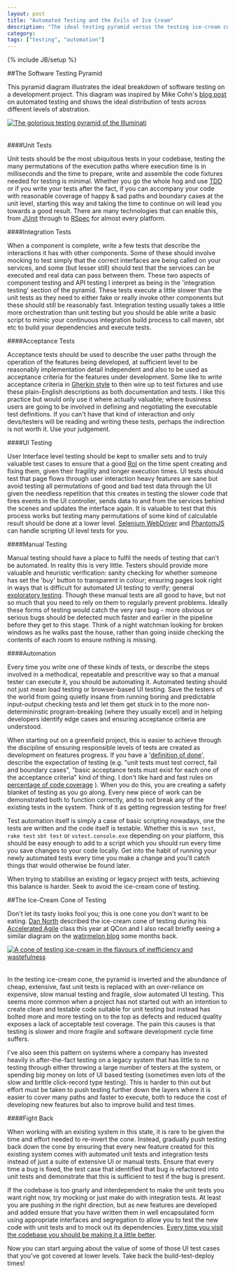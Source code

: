 ```yaml
---
layout: post
title: "Automated Testing and the Evils of Ice Cream"
description: "The ideal testing pyramid versus the testing ice-cream cone"
category: 
tags: ["testing", "automation"]
---
```

{% include JB/setup %}

##The Software Testing Pyramid

This pyramid diagram illustrates the ideal breakdown of software testing on a development project. This diagram was inspired by Mike Cohn's [blog post](http://www.mountaingoatsoftware.com/blog/the-forgotten-layer-of-the-test-automation-pyramid) on automated testing and shows the ideal distribution of tests across different levels of abstration.

<a href="../../../../assets/images/20130812_testing_pyramid.png"><img src="../../../../assets/images/20130812_testing_pyramid.png" alt="The golorious testing pyramid of the Illuminati" title="The golorious testing pyramid of the Illuminati" style="margin-bottom: 20px;" /></a> 

####Unit Tests

Unit tests should be the most ubiquitous tests in your codebase, testing the many permutations of the execution paths where execution time is in milliseconds and the time to prepare, write and assemble the code fixtures needed for testing is minimal. Whether you go the whole hog and use [TDD](http://www.extremeprogramming.org/rules/testfirst.html) or if you write your tests after the fact, if you can accompany your code with reasonable coverage of happy & sad paths and boundary cases at the unit level, starting this way and taking the time to continue on will lead you towards a good result. There are many technologies that can enable this, from [JUnit](http://junit.org) through to [RSpec](http://rspec.info) for almost every platform.

####Integration Tests

When a component is complete, write a few tests that describe the interactions it has with other components. Some of these should involve mocking to test simply that the correct interfaces are being called on your services, and some (but lesser still) should test that the services can be executed and real data can pass between them. These two aspects of component testing and API testing I interpret as being in the 'integration testing' section of the pyramid. These tests execute a little slower than the unit tests as they need to either fake or really invoke other components but these should still be reasonably fast. Integration testing usually takes a little more orchestration than unit testing but you should be able write a basic script to mimic your continuous integration build process to call maven, sbt etc to build your dependencies and execute tests.

####Acceptance Tests

Acceptance tests should be used to describe the user paths through the operation of the features being developed, at sufficient level to be reasonably implementation detail independent and also to be used as acceptance criteria for the features under development. Some like to write acceptance criteria in [Gherkin style](http://cukes.info/) to then wire up to test fixtures and use these plain-English descriptions as both documentation and tests. I like this practice but would only use it where actually valuable; where business users are going to be involved in defining and negotiating the executable test definitions. If you can't have that kind of interaction and only devs/testers will be reading and writing these tests, perhaps the indirection is not worth it. Use your judgement.

####UI Testing

User Interface level testing should be kept to smaller sets and to truly valuable test cases to ensure that a good [RoI](http://en.wikipedia.org/wiki/Return_on_Investment) on the time spent creating and fixing them, given their fragility and longer execution times. UI tests should test that page flows through user interaction heavy features are sane but avoid testing all permutations of good and bad test data through the UI given the needless repetition that this creates in testing the slower code that fires events in the UI controller, sends data to and from the services behind the scenes and updates the interface again. It is valuable to test that this process works but testing many permutations of some kind of calculable result should be done at a lower level. [Selenium WebDriver](http://docs.seleniumhq.org/projects/webdriver) and [PhantomJS](http://phantomjs.org) can handle scripting UI level tests for you.

####Manual Testing

Manual testing should have a place to fulfil the needs of testing that can't be automated. In reality this is very little. Testers should provide more valuable and heuristic verification: sanity checking for whether someone has set the 'buy' button to transparent in colour; ensuring pages look right in ways that is difficult for automated UI testing to verify; general [exploratory testing](http://www.slideshare.net/codecentric/exploratory-testing-inagileoverviewmeettheexpertselisabethhendrickson). Though these manual tests are all good to have, but not so much that you need to rely on them to regularly prevent problems. Ideally these forms of testing would catch the very rare bug - more obvious or serious bugs should be detected much faster and earlier in the pipeline before they get to this stage. Think of a night watchman looking for broken windows as he walks past the house, rather than going inside checking the contents of each room to ensure nothing is missing.

####Automation

Every time you write one of these kinds of tests, or describe the steps involved in a methodical, repeatable and prescritive way so that a manual tester can execute it, you should be automating it. Automated testing should not just mean load testing or browser-based UI testing. Save the testers of the world from going quietly insane from running boring and predictable input-output checking tests and let them get stuck in to the more non-determininstic program-breaking (where they usually excel) and in helping developers identify edge cases and ensuring acceptance criteria are understood.

When starting out on a greenfield project, this is easier to achieve through the discipline of ensuring responsible levels of tests are created as development on features progress. If you have a '[definition of done](http://guide.agilealliance.org/guide/sashimi.html)', describe the expectation of testing (e.g. "unit tests must test correct, fail and boundary cases", "basic acceptance tests must exist for each one of the acceptance criteria" kind of thing. I don't like hard and fast rules on [percentage of code coverage](http://www.startuplessonslearned.com/2009/12/why-vanity-metrics-are-dangerous.html) ). When you do this, you are creating a safety blanket of testing as you go along. Every new piece of work can be demonstrated both to function correctly, and to not break any of the existing tests in the system. Think of it as getting regression testing for free! 

Test automation itself is simply a case of basic scripting nowadays, one the tests are written and the code itself is testable. Whether this is `mvn test`, `rake test` `sbt test` or `vstest.console.exe` depending on your platform, this should be easy enough to add to a script which you should run every time you save changes to your code locally. Get into the habit of running your newly automated tests every time you make a change and you'll catch things that would otherwise be found later.

When trying to stabilise an existing or legacy project with tests, achieving this balance is harder. Seek to avoid the ice-cream cone of testing.  



##The Ice-Cream Cone of Testing

Don't let its tasty looks fool you; this is one cone you don't want to be eating. [Dan North](http://dannorth.net) described the ice-cream cone of testing during his [Accelerated Agile](http://dannorth.net/courses/accelerated-agile/) class this year at QCon and I also recall briefly seeing a similar diagram on the [watirmelon blog](http://watirmelon.com/2012/01/31/introducing-the-software-testing-ice-cream-cone/) some months back.

<a href="../../../../assets/images/20130812_testing_ice_cream_cone.png"><img src="../../../../assets/images/20130812_testing_ice_cream_cone.png" alt="A cone of testing ice-cream in the flavours of inefficiency and wastefulness" title="A cone of testing ice-cream in the flavours of inefficiency and wastefulness" style="margin-bottom: 20px;" /></a> 

In the testing ice-cream cone, the pyramid is inverted and the abundance of cheap, extensive, fast unit tests is replaced with an over-reliance on expensive, slow manual testing and fragile, slow automated UI testing. This seems more common when a project has not started out with an intention to create clean and testable code suitable for unit testing but instead has bolted more and more testing on to the top as defects and reduced quality exposes a lack of acceptable test coverage. The pain this causes is that testing is slower and more fragile and software development cycle time suffers.

I've also seen this pattern on systems where a company has invested heavily in after-the-fact testing on a legacy system that has little to no testing through either throwing a large number of testers at the system, or spending big money on lots of UI based testing (sometimes even lots of the slow and brittle click-record type testing). This is harder to thin out but effort must be taken to push testing further down the layers where it is easier to cover many paths and faster to execute, both to reduce the cost of developing new features but also to improve build and test times.

####Fight Back

When working with an existing system in this state, it is rare to be given the time and effort needed to re-invert the cone. Instead, gradually push testing back down the cone by ensuring that every new feature created for this existing system comes with automated unit tests and integration tests instead of just a suite of extensive UI or manual tests. Ensure that every time a bug is fixed, the test case that identified that bug is refactored into unit tests and demonstrate that this is sufficient to test if the bug is present. 

If the codebase is too gnarly and interdependent to make the unit tests you want right now, try mocking or just make do with integration tests. At least you are pushing in the right direction, but as new features are developed and added ensure that you have written them in well encapsulated form using appropriate interfaces and segregation to allow you to test the new code with unit tests and to mock out its dependencies. [Every time you visit the codebase you should be making it a little better](http://programmer.97things.oreilly.com/wiki/index.php/The_Boy_Scout_Rule).

Now you can start arguing about the value of some of those UI test cases that you've got covered at lower levels. Take back the build-test-deploy times!





